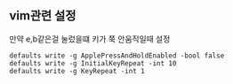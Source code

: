 ## vim관련 설정

만약 e,b같은걸 눌렀을떄 키가 쭉 안움직일때 설정

```
defaults write -g ApplePressAndHoldEnabled -bool false
defaults write -g InitialKeyRepeat -int 10
defaults write -g KeyRepeat -int 1
```
